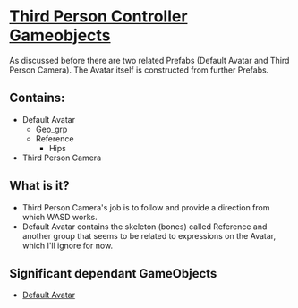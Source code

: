 # [Third Person Controller Gameobjects](Screenshots/DefaultAvatarScreenshot.png)

As discussed before there are two related Prefabs (Default Avatar and Third Person Camera).
The Avatar itself is constructed from further Prefabs.  

## Contains:

* Default Avatar
  * Geo_grp
  * Reference
    * Hips
* Third Person Camera

## What is it?

* Third Person Camera's job is to follow and provide a direction from which WASD works.
* Default Avatar contains the skeleton (bones) called Reference and 
another group that seems to be related to expressions on the Avatar, which I'll ignore for now.

## Significant dependant GameObjects
* [Default Avatar](DefaultAvatarComponents.md)

